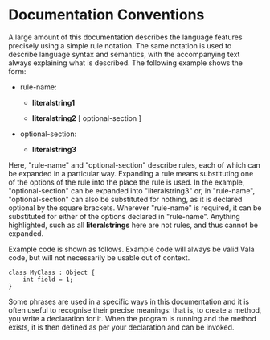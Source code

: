 # Documentation Conventions
A large amount of this documentation describes the language features precisely using a simple rule notation. The same notation is used to describe language syntax and semantics, with the accompanying text always explaining what is described. The following example shows the form:

-   rule-name:

    -   **literalstring1**

    -    **literalstring2** [ optional-section ]

-   optional-section:

    -   **literalstring3**

Here, "rule-name" and "optional-section" describe rules, each of which can be expanded in a particular way. Expanding a rule means substituting one of the options of the rule into the place the rule is used. In the example, "optional-section" can be expanded into "literalstring3" or, in "rule-name", "optional-section" can also be substituted for nothing, as it is declared optional by the square brackets. Wherever "rule-name" is required, it can be substituted for either of the options declared in "rule-name". Anything highlighted, such as all **literalstrings** here are not rules, and thus cannot be expanded. 

Example code is shown as follows. Example code will always be valid Vala code, but will not necessarily be usable out of context.

```vala
class MyClass : Object {
	int field = 1;
}
```
Some phrases are used in a specific ways in this documentation and it is often useful to recognise their precise meanings: that is, to create a method, you write a declaration for it. When the program is running and the method exists, it is then defined as per your declaration and can be invoked.